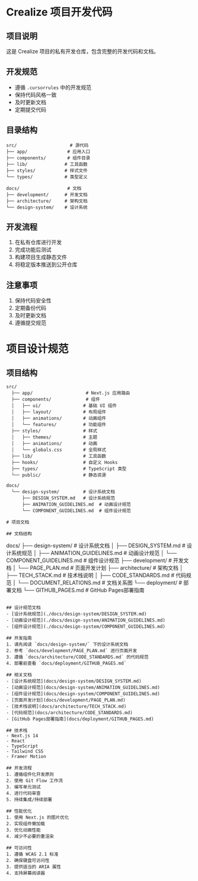 # Crealize 项目开发代码

## 项目说明
这是 Crealize 项目的私有开发仓库，包含完整的开发代码和文档。

## 开发规范
- 遵循 `.cursorrules` 中的开发规范
- 保持代码风格一致
- 及时更新文档
- 定期提交代码

## 目录结构
```
src/                    # 源代码
├── app/               # 应用入口
├── components/        # 组件目录
├── lib/              # 工具函数
├── styles/           # 样式文件
└── types/            # 类型定义

docs/                  # 文档
├── development/      # 开发文档
├── architecture/     # 架构文档
└── design-system/    # 设计系统
```

## 开发流程
1. 在私有仓库进行开发
2. 完成功能后测试
3. 构建项目生成静态文件
4. 将稳定版本推送到公开仓库

## 注意事项
1. 保持代码安全性
2. 定期备份代码
3. 及时更新文档
4. 遵循提交规范

# 项目设计规范

## 项目结构
```
src/
  ├── app/                    # Next.js 应用路由
  ├── components/             # 组件
  │   ├── ui/                # 基础 UI 组件
  │   ├── layout/            # 布局组件
  │   ├── animations/        # 动画组件
  │   └── features/          # 功能组件
  ├── styles/                # 样式
  │   ├── themes/            # 主题
  │   ├── animations/        # 动画
  │   └── globals.css        # 全局样式
  ├── lib/                   # 工具函数
  ├── hooks/                 # 自定义 Hooks
  ├── types/                 # TypeScript 类型
  └── public/                # 静态资源

docs/
  └── design-system/         # 设计系统文档
      ├── DESIGN_SYSTEM.md   # 设计系统规范
      ├── ANIMATION_GUIDELINES.md  # 动画设计规范
      └── COMPONENT_GUIDELINES.md  # 组件设计规范

# 项目文档

## 文档结构
```
docs/
├── design-system/          # 设计系统文档
│   ├── DESIGN_SYSTEM.md    # 设计系统规范
│   ├── ANIMATION_GUIDELINES.md  # 动画设计规范
│   └── COMPONENT_GUIDELINES.md  # 组件设计规范
├── development/            # 开发文档
│   └── PAGE_PLAN.md       # 页面开发计划
├── architecture/           # 架构文档
│   ├── TECH_STACK.md      # 技术栈说明
│   ├── CODE_STANDARDS.md  # 代码规范
│   └── DOCUMENT_RELATIONS.md  # 文档关系图
└── deployment/            # 部署文档
    └── GITHUB_PAGES.md    # GitHub Pages部署指南
```

## 设计规范文档
- [设计系统规范](./docs/design-system/DESIGN_SYSTEM.md)
- [动画设计规范](./docs/design-system/ANIMATION_GUIDELINES.md)
- [组件设计规范](./docs/design-system/COMPONENT_GUIDELINES.md)

## 开发指南
1. 请先阅读 `docs/design-system/` 下的设计系统文档
2. 参考 `docs/development/PAGE_PLAN.md` 进行页面开发
3. 遵循 `docs/architecture/CODE_STANDARDS.md` 的代码规范
4. 部署前查看 `docs/deployment/GITHUB_PAGES.md`

## 相关文档
- [设计系统规范](docs/design-system/DESIGN_SYSTEM.md)
- [动画设计规范](docs/design-system/ANIMATION_GUIDELINES.md)
- [组件设计规范](docs/design-system/COMPONENT_GUIDELINES.md)
- [页面开发计划](docs/development/PAGE_PLAN.md)
- [技术栈说明](docs/architecture/TECH_STACK.md)
- [代码规范](docs/architecture/CODE_STANDARDS.md)
- [GitHub Pages部署指南](docs/deployment/GITHUB_PAGES.md)

## 技术栈
- Next.js 14
- React
- TypeScript
- Tailwind CSS
- Framer Motion

## 开发流程
1. 遵循组件化开发原则
2. 使用 Git Flow 工作流
3. 编写单元测试
4. 进行代码审查
5. 持续集成/持续部署

## 性能优化
1. 使用 Next.js 的图片优化
2. 实现组件懒加载
3. 优化动画性能
4. 减少不必要的重渲染

## 可访问性
1. 遵循 WCAG 2.1 标准
2. 确保键盘可访问性
3. 提供适当的 ARIA 属性
4. 支持屏幕阅读器 